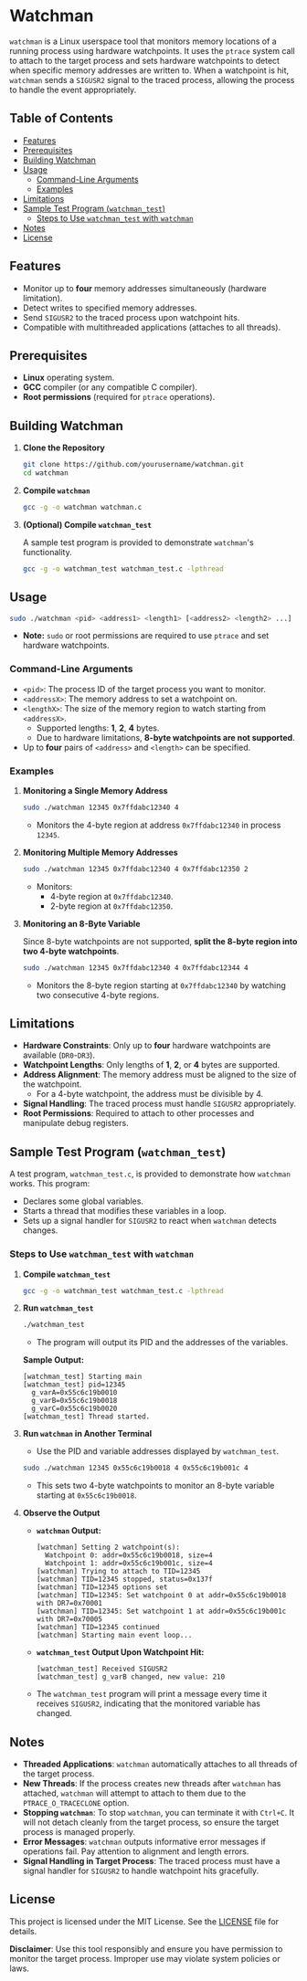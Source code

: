 # Watchman

`watchman` is a Linux userspace tool that monitors memory locations of a running process using hardware watchpoints. It uses the `ptrace` system call to attach to the target process and sets hardware watchpoints to detect when specific memory addresses are written to. When a watchpoint is hit, `watchman` sends a `SIGUSR2` signal to the traced process, allowing the process to handle the event appropriately.

## Table of Contents

- [Features](#features)
- [Prerequisites](#prerequisites)
- [Building Watchman](#building-watchman)
- [Usage](#usage)
  - [Command-Line Arguments](#command-line-arguments)
  - [Examples](#examples)
- [Limitations](#limitations)
- [Sample Test Program (`watchman_test`)](#sample-test-program-watchman_test)
  - [Steps to Use `watchman_test` with `watchman`](#steps-to-use-watchman_test-with-watchman)
- [Notes](#notes)
- [License](#license)

## Features

- Monitor up to **four** memory addresses simultaneously (hardware limitation).
- Detect writes to specified memory addresses.
- Send `SIGUSR2` to the traced process upon watchpoint hits.
- Compatible with multithreaded applications (attaches to all threads).

## Prerequisites

- **Linux** operating system.
- **GCC** compiler (or any compatible C compiler).
- **Root permissions** (required for `ptrace` operations).

## Building Watchman

1. **Clone the Repository**

   ```bash
   git clone https://github.com/yourusername/watchman.git
   cd watchman
   ```

2. **Compile `watchman`**

   ```bash
   gcc -g -o watchman watchman.c
   ```

3. **(Optional) Compile `watchman_test`**

   A sample test program is provided to demonstrate `watchman`'s functionality.

   ```bash
   gcc -g -o watchman_test watchman_test.c -lpthread
   ```

## Usage

```bash
sudo ./watchman <pid> <address1> <length1> [<address2> <length2> ...]
```

- **Note:** `sudo` or root permissions are required to use `ptrace` and set hardware watchpoints.

### Command-Line Arguments

- `<pid>`: The process ID of the target process you want to monitor.
- `<addressX>`: The memory address to set a watchpoint on.
- `<lengthX>`: The size of the memory region to watch starting from `<addressX>`.
  - Supported lengths: **1**, **2**, **4** bytes.
  - Due to hardware limitations, **8-byte watchpoints are not supported**.
- Up to **four** pairs of `<address>` and `<length>` can be specified.

### Examples

1. **Monitoring a Single Memory Address**

   ```bash
   sudo ./watchman 12345 0x7ffdabc12340 4
   ```

   - Monitors the 4-byte region at address `0x7ffdabc12340` in process `12345`.

2. **Monitoring Multiple Memory Addresses**

   ```bash
   sudo ./watchman 12345 0x7ffdabc12340 4 0x7ffdabc12350 2
   ```

   - Monitors:
     - 4-byte region at `0x7ffdabc12340`.
     - 2-byte region at `0x7ffdabc12350`.

3. **Monitoring an 8-Byte Variable**

   Since 8-byte watchpoints are not supported, **split the 8-byte region into two 4-byte watchpoints**.

   ```bash
   sudo ./watchman 12345 0x7ffdabc12340 4 0x7ffdabc12344 4
   ```

   - Monitors the 8-byte region starting at `0x7ffdabc12340` by watching two consecutive 4-byte regions.

## Limitations

- **Hardware Constraints**: Only up to **four** hardware watchpoints are available (`DR0`-`DR3`).
- **Watchpoint Lengths**: Only lengths of **1**, **2**, or **4** bytes are supported.
- **Address Alignment**: The memory address must be aligned to the size of the watchpoint.
  - For a 4-byte watchpoint, the address must be divisible by 4.
- **Signal Handling**: The traced process must handle `SIGUSR2` appropriately.
- **Root Permissions**: Required to attach to other processes and manipulate debug registers.

## Sample Test Program (`watchman_test`)

A test program, `watchman_test.c`, is provided to demonstrate how `watchman` works. This program:

- Declares some global variables.
- Starts a thread that modifies these variables in a loop.
- Sets up a signal handler for `SIGUSR2` to react when `watchman` detects changes.

### Steps to Use `watchman_test` with `watchman`

1. **Compile `watchman_test`**

   ```bash
   gcc -g -o watchman_test watchman_test.c -lpthread
   ```

2. **Run `watchman_test`**

   ```bash
   ./watchman_test
   ```

   - The program will output its PID and the addresses of the variables.

   **Sample Output:**

   ```
   [watchman_test] Starting main
   [watchman_test] pid=12345
     g_varA=0x55c6c19b0010
     g_varB=0x55c6c19b0018
     g_varC=0x55c6c19b0020
   [watchman_test] Thread started.
   ```

3. **Run `watchman` in Another Terminal**

   - Use the PID and variable addresses displayed by `watchman_test`.

   ```bash
   sudo ./watchman 12345 0x55c6c19b0018 4 0x55c6c19b001c 4
   ```

   - This sets two 4-byte watchpoints to monitor an 8-byte variable starting at `0x55c6c19b0018`.

4. **Observe the Output**

   - **`watchman` Output:**

     ```
     [watchman] Setting 2 watchpoint(s):
       Watchpoint 0: addr=0x55c6c19b0018, size=4
       Watchpoint 1: addr=0x55c6c19b001c, size=4
     [watchman] Trying to attach to TID=12345
     [watchman] TID=12345 stopped, status=0x137f
     [watchman] TID=12345 options set
     [watchman] TID=12345: Set watchpoint 0 at addr=0x55c6c19b0018 with DR7=0x70001
     [watchman] TID=12345: Set watchpoint 1 at addr=0x55c6c19b001c with DR7=0x70005
     [watchman] TID=12345 continued
     [watchman] Starting main event loop...
     ```

   - **`watchman_test` Output Upon Watchpoint Hit:**

     ```
     [watchman_test] Received SIGUSR2
     [watchman_test] g_varB changed, new value: 210
     ```

   - The `watchman_test` program will print a message every time it receives `SIGUSR2`, indicating that the monitored variable has changed.

## Notes

- **Threaded Applications**: `watchman` automatically attaches to all threads of the target process.
- **New Threads**: If the process creates new threads after `watchman` has attached, `watchman` will attempt to attach to them due to the `PTRACE_O_TRACECLONE` option.
- **Stopping `watchman`**: To stop `watchman`, you can terminate it with `Ctrl+C`. It will not detach cleanly from the target process, so ensure the target process is managed properly.
- **Error Messages**: `watchman` outputs informative error messages if operations fail. Pay attention to alignment and length errors.
- **Signal Handling in Target Process**: The traced process must have a signal handler for `SIGUSR2` to handle watchpoint hits gracefully.

## License

This project is licensed under the MIT License. See the [LICENSE](LICENSE) file for details.

**Disclaimer**: Use this tool responsibly and ensure you have permission to monitor the target process. Improper use may violate system policies or laws.
